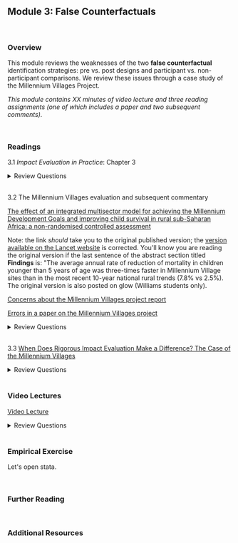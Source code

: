## Module 3: False Counterfactuals

<br>

### Overview  
This module reviews the weaknesses of the two **false counterfactual** identification strategies:  pre vs. post designs and participant vs. non-participant comparisons.  We review these issues through a case study of the Millennium Villages Project.

_This module contains XX minutes of video lecture and three reading assignments (one of which includes a paper and two subsequent comments)._  

<br>

### Readings
3.1 _Impact Evaluation in Practice_: Chapter 3  

<details><summary>Review Questions</summary>
  <br>
  <ol>
  <li>How can we describe the causal impact of a program in terms of potential outcomes with and without treatment? </li>
  <li>What is a counterfactual? </li>
  <li>In what ways (three) must a valid comparison group be similar to the treatment group? </li>
  <li>What is an intent-to-treat estimate of a program's impact, and how does it differ from a treatment-on-the-treated estimate? </li>
  <li>What are the two false (or "counterfeit") counterfactuals, and what is the source of bias associated with each one? </li>
  </ol>
</details>

<br>

3.2 The Millennium Villages evaluation and subsequent commentary  

[The effect of an integrated multisector model for achieving the Millennium Development Goals and improving child survival in rural sub-Saharan Africa: a non-randomised controlled assessment](http://wordpress.ei.columbia.edu/mdg-east/files/2013/02/Millennium-Villages-child-mortality-Lancet-2012.pdf)  

Note:  the link _should_ take you to the original published version; the [version available on the Lancet website](https://www.sciencedirect.com/science/article/abs/pii/S0140673612602074) is corrected.  You'll know you are reading the original version if the last sentence of the abstract section titled **Findings** is: "The average annual rate of reduction of mortality in children younger than 5 years of age was three-times faster in Millennium Village sites than in the most recent 10-year national rural trends (7.8% vs 2.5%).  The original version is also posted on glow (Williams students only).  

[Concerns about the Millennium Villages project report](https://www.thelancet.com/action/showPdf?pii=S0140-6736%2812%2960848-4)  

[Errors in a paper on the Millennium Villages project](https://www.thelancet.com/action/showPdf?pii=S0140-6736%2812%2960824-1)  

<details><summary>Review Questions</summary>
  <br>
  <ol>
  <li>What is the Millennium Villages project?  When and where was it implemented?  What were the anticipated impacts? </li>
  <li>What is the primary outcome used in the study? </li>
  <li>What strategies do the authors use to characterize counterfactual outcomes in the absence of the project? </li>
  <li>What are the main "impacts" of the Millennium Villages project reported in the study? </li>
  <li>Describe the three critiques discussed in the letter to the editor by Jesse Bump, Michael Clemens, Gabriel Demombynes, and Lawrence Haddad. </li>
  <li>How do the authors of the original piece respond to these criticisms of their analysis? </li>
  </ol>
</details>

<br>

3.3 [When Does Rigorous Impact Evaluation Make a Difference? The Case of the Millennium Villages](https://www.cgdev.org/publication/when-does-rigorous-impact-evaluation-make-difference-case-millennium-villages-working)  

<details><summary>Review Questions</summary>
  <br>
  <ol>
  <li>How would you characterize the effects of previous model village interventions (prior to the Millennium Villages project)? </li>
  <li>The authors compare trends (in outcomes of interest) in Millennium Villages to trends in what types of comparison areas? </li>
  <li>How do trends (in outcomes of interest) in Millennium Villages compare with trends in comparable rural areas? </li>
  </ol>
</details>

<br>

### Video Lectures  
[Video Lecture](https://www.google.com/url?sa=t&rct=j&q=&esrc=s&source=web&cd=&cad=rja&uact=8&ved=2ahUKEwjvmLvRiL3uAhVTCc0KHWujCrMQtwIwBHoECAYQAg&url=https%3A%2F%2Fwww.youtube.com%2Fwatch%3Fv%3DX8nRpGHUzFc&usg=AOvVaw2cQQpYHbubf5bzPpmh1Rcq) 

<details><summary>Review Questions</summary>
  <br>
  <ol>
  <li>Insert review questions here. </li>
  </ol>
</details>

<br>

### Empirical Exercise
Let's open stata.

<br>

### Further Reading


<br>

### Additional Resources
